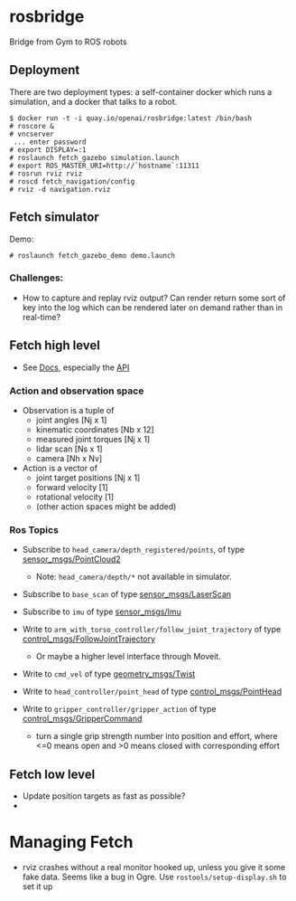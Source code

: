 # rosbridge
Bridge from Gym to ROS robots


## Deployment

There are two deployment types: a self-container docker which runs a simulation, and a docker that talks to a robot.


```
$ docker run -t -i quay.io/openai/rosbridge:latest /bin/bash
# roscore &
# vncserver
 ... enter password
# export DISPLAY=:1
# roslaunch fetch_gazebo simulation.launch
# export ROS_MASTER_URI=http://`hostname`:11311
# rosrun rviz rviz
# roscd fetch_navigation/config
# rviz -d navigation.rviz
```


## Fetch simulator

Demo:
```
# roslaunch fetch_gazebo_demo demo.launch
```

### Challenges:
 * How to capture and replay rviz output? Can render return some sort of key into the log which can be rendered later on demand rather than in real-time?

## Fetch high level
 * See [Docs](http://docs.fetchrobotics.com/), especially the [API](http://docs.fetchrobotics.com/api_overview.html)

### Action and observation space
 * Observation is a tuple of
   - joint angles [Nj x 1]
   - kinematic coordinates [Nb x 12]
   - measured joint torques [Nj x 1]
   - lidar scan [Ns x 1]
   - camera [Nh x Nv]
 * Action is a vector of
   - joint target positions [Nj x 1]
   - forward velocity [1]
   - rotational velocity [1]
   - (other action spaces might be added)

### Ros Topics
  * Subscribe to `head_camera/depth_registered/points`, of type   [sensor_msgs/PointCloud2](http://docs.ros.org/api/sensor_msgs/html/msg/PointCloud2.html)
    - Note: `head_camera/depth/*` not available in simulator.
  * Subscribe to `base_scan` of type [sensor_msgs/LaserScan](http://docs.ros.org/api/sensor_msgs/html/msg/LaserScan.html)
  * Subscribe to `imu` of type [sensor_msgs/Imu](http://docs.ros.org/api/sensor_msgs/html/msg/Imu.html)

  * Write to `arm_with_torso_controller/follow_joint_trajectory` of type [control_msgs/FollowJointTrajectory](http://docs.ros.org/api/control_msgs/html/action/FollowJointTrajectory.html)
    - Or maybe a higher level interface through Moveit.
  * Write to `cmd_vel` of type [geometry_msgs/Twist](http://docs.ros.org/api/geometry_msgs/html/msg/Twist.html)
  * Write to `head_controller/point_head` of type [control_msgs/PointHead](http://docs.ros.org/api/control_msgs/html/action/PointHead.html)
  * Write to `gripper_controller/gripper_action` of type [control_msgs/GripperCommand](http://docs.ros.org/api/control_msgs/html/action/GripperCommand.html)
    - turn a single grip strength number into position and effort, where <=0 means open and >0 means closed with corresponding effort

## Fetch low level
  * Update position targets as fast as possible?
  *


# Managing Fetch
 * rviz crashes without a real monitor hooked up, unless you give it some fake data. Seems like a bug in Ogre. Use `rostools/setup-display.sh` to set it up
